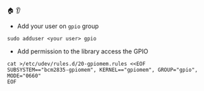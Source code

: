 :house: :ear:

* Add your user on `gpio` group

```shell
sudo adduser <your user> gpio
```

* Add permission to the library access the GPIO

```shell
cat >/etc/udev/rules.d/20-gpiomem.rules <<EOF
SUBSYSTEM=="bcm2835-gpiomem", KERNEL=="gpiomem", GROUP="gpio", MODE="0660"
EOF
```
